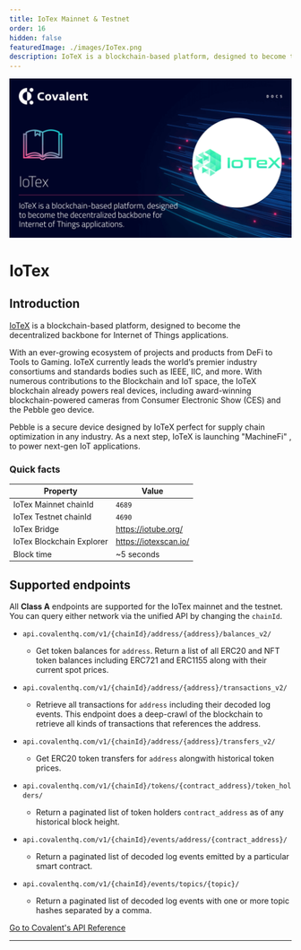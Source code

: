 ```yaml
---
title: IoTex Mainnet & Testnet
order: 16
hidden: false
featuredImage: ./images/IoTex.png
description: IoTeX is a blockchain-based platform, designed to become the decentralized backbone for Internet of Things applications.
---
```


![IoTex network banner](./images/IoTex.png)

# IoTex

## Introduction

[IoTeX](https://iotube.org/) is a blockchain-based platform, designed to become the decentralized backbone for Internet of Things applications. 

With an ever-growing ecosystem of projects and products from DeFi to Tools to Gaming. IoTeX currently leads the world’s premier industry consortiums and standards bodies such as IEEE, IIC, and more. With numerous contributions to the Blockchain and IoT space, the IoTeX blockchain already powers real devices, including award-winning blockchain-powered cameras from Consumer Electronic Show (CES) and the Pebble geo device. 

Pebble is a secure device designed by IoTeX perfect for supply chain optimization in any industry. As a next step, IoTeX is launching "MachineFi" , to power next-gen IoT applications.


### Quick facts

<TableWrap>

|Property|Value|
|---|---|
|IoTex Mainnet chainId |`4689`|
|IoTex Testnet chainId |`4690`|
|IoTex Bridge |https://iotube.org/|
|IoTex Blockchain Explorer |https://iotexscan.io/|
|Block time |~5 seconds|

</TableWrap>


## Supported endpoints

<Aside>

All __Class A__ endpoints are supported for the IoTex mainnet and the testnet. You can query either network via the unified API by changing the `chainId`.

</Aside>


<Definitions>

- `api.covalenthq.com/v1/{chainId}/address/{address}/balances_v2/` 
  - Get token balances for `address`. Return a list of all ERC20 and NFT token balances including ERC721 and ERC1155 along with their current spot prices.

- `api.covalenthq.com/v1/{chainId}/address/{address}/transactions_v2/` 
  - Retrieve all transactions for `address` including their decoded log events. This endpoint does a deep-crawl of the blockchain to retrieve all kinds of transactions that references the address.

- `api.covalenthq.com/v1/{chainId}/address/{address}/transfers_v2/` 
  - Get ERC20 token transfers for `address` alongwith historical token prices.

- `api.covalenthq.com/v1/{chainId}/tokens/{contract_address}/token_holders/` 
  - Return a paginated list of token holders `contract_address` as of any historical block height.

- `api.covalenthq.com/v1/{chainId}/events/address/{contract_address}/` 
  - Return a paginated list of decoded log events emitted by a particular smart contract.

- `api.covalenthq.com/v1/{chainId}/events/topics/{topic}/` 
  - Return a paginated list of decoded log events with one or more topic hashes separated by a comma.

</Definitions>



<a target="_blank" class="Button Button-is-docs-primary" href="https://www.covalenthq.com/docs/api/">Go to Covalent's API Reference</a>

--- 
